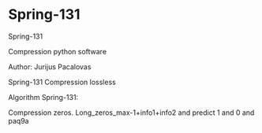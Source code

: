 # Spring-131
Spring-131

Compression python software 

Author: Jurijus Pacalovas

Spring-131 Compression lossless

Algorithm Spring-131:

Compression zeros. Long_zeros_max-1+info1+info2 and predict 1 and 0 and paq9a

